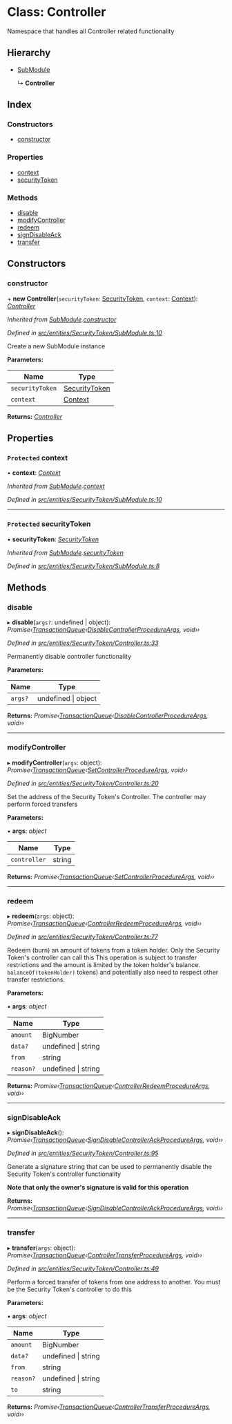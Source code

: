 # Class: Controller

Namespace that handles all Controller related functionality

## Hierarchy

- [SubModule](_entities_securitytoken_submodule_.submodule.md)

  ↳ **Controller**

## Index

### Constructors

- [constructor](_entities_securitytoken_controller_.controller.md#constructor)

### Properties

- [context](_entities_securitytoken_controller_.controller.md#protected-context)
- [securityToken](_entities_securitytoken_controller_.controller.md#protected-securitytoken)

### Methods

- [disable](_entities_securitytoken_controller_.controller.md#disable)
- [modifyController](_entities_securitytoken_controller_.controller.md#modifycontroller)
- [redeem](_entities_securitytoken_controller_.controller.md#redeem)
- [signDisableAck](_entities_securitytoken_controller_.controller.md#signdisableack)
- [transfer](_entities_securitytoken_controller_.controller.md#transfer)

## Constructors

### constructor

\+ **new Controller**(`securityToken`: [SecurityToken](_entities_securitytoken_securitytoken_.securitytoken.md), `context`: [Context](_context_.context.md)): _[Controller](_entities_securitytoken_controller_.controller.md)_

_Inherited from [SubModule](_entities_securitytoken_submodule_.submodule.md).[constructor](_entities_securitytoken_submodule_.submodule.md#constructor)_

_Defined in [src/entities/SecurityToken/SubModule.ts:10](https://github.com/PolymathNetwork/polymath-sdk/blob/d34930f/src/entities/SecurityToken/SubModule.ts#L10)_

Create a new SubModule instance

**Parameters:**

| Name            | Type                                                                     |
| --------------- | ------------------------------------------------------------------------ |
| `securityToken` | [SecurityToken](_entities_securitytoken_securitytoken_.securitytoken.md) |
| `context`       | [Context](_context_.context.md)                                          |

**Returns:** _[Controller](_entities_securitytoken_controller_.controller.md)_

## Properties

### `Protected` context

• **context**: _[Context](_context_.context.md)_

_Inherited from [SubModule](_entities_securitytoken_submodule_.submodule.md).[context](_entities_securitytoken_submodule_.submodule.md#protected-context)_

_Defined in [src/entities/SecurityToken/SubModule.ts:10](https://github.com/PolymathNetwork/polymath-sdk/blob/d34930f/src/entities/SecurityToken/SubModule.ts#L10)_

---

### `Protected` securityToken

• **securityToken**: _[SecurityToken](_entities_securitytoken_securitytoken_.securitytoken.md)_

_Inherited from [SubModule](_entities_securitytoken_submodule_.submodule.md).[securityToken](_entities_securitytoken_submodule_.submodule.md#protected-securitytoken)_

_Defined in [src/entities/SecurityToken/SubModule.ts:8](https://github.com/PolymathNetwork/polymath-sdk/blob/d34930f/src/entities/SecurityToken/SubModule.ts#L8)_

## Methods

### disable

▸ **disable**(`args?`: undefined | object): _Promise‹[TransactionQueue](_entities_transactionqueue_.transactionqueue.md)‹[DisableControllerProcedureArgs](../interfaces/_types_index_.disablecontrollerprocedureargs.md), void››_

_Defined in [src/entities/SecurityToken/Controller.ts:33](https://github.com/PolymathNetwork/polymath-sdk/blob/d34930f/src/entities/SecurityToken/Controller.ts#L33)_

Permanently disable controller functionality

**Parameters:**

| Name    | Type                    |
| ------- | ----------------------- |
| `args?` | undefined &#124; object |

**Returns:** _Promise‹[TransactionQueue](_entities_transactionqueue_.transactionqueue.md)‹[DisableControllerProcedureArgs](../interfaces/_types_index_.disablecontrollerprocedureargs.md), void››_

---

### modifyController

▸ **modifyController**(`args`: object): _Promise‹[TransactionQueue](_entities_transactionqueue_.transactionqueue.md)‹[SetControllerProcedureArgs](../interfaces/_types_index_.setcontrollerprocedureargs.md), void››_

_Defined in [src/entities/SecurityToken/Controller.ts:20](https://github.com/PolymathNetwork/polymath-sdk/blob/d34930f/src/entities/SecurityToken/Controller.ts#L20)_

Set the address of the Security Token's Controller. The controller may perform forced transfers

**Parameters:**

▪ **args**: _object_

| Name         | Type   |
| ------------ | ------ |
| `controller` | string |

**Returns:** _Promise‹[TransactionQueue](_entities_transactionqueue_.transactionqueue.md)‹[SetControllerProcedureArgs](../interfaces/_types_index_.setcontrollerprocedureargs.md), void››_

---

### redeem

▸ **redeem**(`args`: object): _Promise‹[TransactionQueue](_entities_transactionqueue_.transactionqueue.md)‹[ControllerRedeemProcedureArgs](../interfaces/_types_index_.controllerredeemprocedureargs.md), void››_

_Defined in [src/entities/SecurityToken/Controller.ts:77](https://github.com/PolymathNetwork/polymath-sdk/blob/d34930f/src/entities/SecurityToken/Controller.ts#L77)_

Redeem (burn) an amount of tokens from a token holder. Only the Security Token's controller can call this
This operation is subject to transfer restrictions and the amount is limited by the token holder's balance.
`balanceOf(tokenHolder)` tokens) and potentially also need to respect other transfer restrictions.

**Parameters:**

▪ **args**: _object_

| Name      | Type                    |
| --------- | ----------------------- |
| `amount`  | BigNumber               |
| `data?`   | undefined &#124; string |
| `from`    | string                  |
| `reason?` | undefined &#124; string |

**Returns:** _Promise‹[TransactionQueue](_entities_transactionqueue_.transactionqueue.md)‹[ControllerRedeemProcedureArgs](../interfaces/_types_index_.controllerredeemprocedureargs.md), void››_

---

### signDisableAck

▸ **signDisableAck**(): _Promise‹[TransactionQueue](_entities_transactionqueue_.transactionqueue.md)‹[SignDisableControllerAckProcedureArgs](../interfaces/_types_index_.signdisablecontrollerackprocedureargs.md), void››_

_Defined in [src/entities/SecurityToken/Controller.ts:95](https://github.com/PolymathNetwork/polymath-sdk/blob/d34930f/src/entities/SecurityToken/Controller.ts#L95)_

Generate a signature string that can be used to permanently disable the Security Token's controller functionality

**Note that only the owner's signature is valid for this operation**

**Returns:** _Promise‹[TransactionQueue](_entities_transactionqueue_.transactionqueue.md)‹[SignDisableControllerAckProcedureArgs](../interfaces/_types_index_.signdisablecontrollerackprocedureargs.md), void››_

---

### transfer

▸ **transfer**(`args`: object): _Promise‹[TransactionQueue](_entities_transactionqueue_.transactionqueue.md)‹[ControllerTransferProcedureArgs](../interfaces/_types_index_.controllertransferprocedureargs.md), void››_

_Defined in [src/entities/SecurityToken/Controller.ts:49](https://github.com/PolymathNetwork/polymath-sdk/blob/d34930f/src/entities/SecurityToken/Controller.ts#L49)_

Perform a forced transfer of tokens from one address to another. You must be the
Security Token's controller to do this

**Parameters:**

▪ **args**: _object_

| Name      | Type                    |
| --------- | ----------------------- |
| `amount`  | BigNumber               |
| `data?`   | undefined &#124; string |
| `from`    | string                  |
| `reason?` | undefined &#124; string |
| `to`      | string                  |

**Returns:** _Promise‹[TransactionQueue](_entities_transactionqueue_.transactionqueue.md)‹[ControllerTransferProcedureArgs](../interfaces/_types_index_.controllertransferprocedureargs.md), void››_
